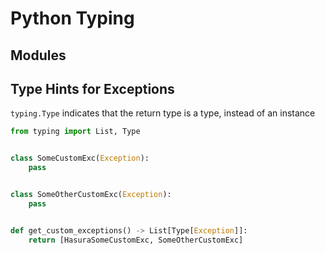 Python Typing
===

Modules
---

Type Hints for Exceptions
---

`typing.Type` indicates that the return type is a type, instead of an instance

```python
from typing import List, Type


class SomeCustomExc(Exception):
    pass


class SomeOtherCustomExc(Exception):
    pass


def get_custom_exceptions() -> List[Type[Exception]]:
    return [HasuraSomeCustomExc, SomeOtherCustomExc]
```
